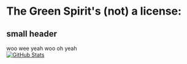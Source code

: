 # The Green Spirit's (not) a license:

## small header
woo wee yeah woo oh yeah<br>
[![GitHub Stats](https://github-readme-stats.vercel.app/api?username=thegreenspirit&count_private=true&show_icons=true&theme=dark&include_all_commits=true&custom_title=GitHub%20Stats)](https://github.com/thegreenspirit)
